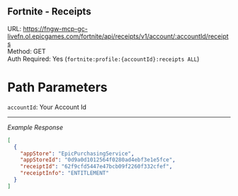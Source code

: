 ## Fortnite - Receipts

URL: https://fngw-mcp-gc-livefn.ol.epicgames.com/fortnite/api/receipts/v1/account/:accountId/receipts \
Method: GET \
Auth Required: Yes (`fortnite:profile:{accountId}:receipts ALL`)

# Path Parameters

`accountId`: Your Account Id

---

_Example Response_

```json
[
  {
    "appStore": "EpicPurchasingService",
    "appStoreId": "0d9a0d1012564f0280ad4ebf3e1e5fce",
    "receiptId": "62f9cfd5447e47bcb09f2260f332cfef",
    "receiptInfo": "ENTITLEMENT"
  }
]
```
